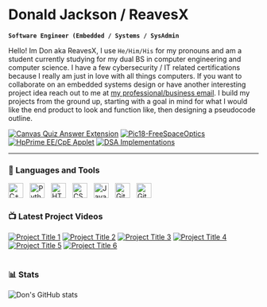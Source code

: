 # Donald Jackson / ReavesX 

**`Software Engineer (Embedded / Systems / SysAdmin`**

Hello! Im Don aka ReavesX, I use `He/Him/His` for my pronouns and am a student currently studying for my dual BS in computer engineering and computer science. I have a few cybersecurity / IT related certifications because I really am just in love with all things computers. If you want to collaborate on an embedded systems design or have another interesting project idea reach out to me at [my professional/business email](donaldjacks0n@proton.me). I build my projects from the ground up, starting with a goal in mind for what I would like the end product to look and function like, then designing a pseudocode outline. 

<p align="left">
  <a href="https://github.com/ReavesX/Canvas-Quiz-OpenAI-Answerer">
    <img alt="Canvas Quiz Answer Extension" title="Canvas Quiz Answer Extension" 
    src="https://custom-icon-badges.demolab.com/badge/-Canvas%20Quiz%20Answerer-555555?style=for-the-badge&logo=repo&logoColor=white"/></a>
  <a href="https://github.com/ReavesX/PIC18-Free_Space_Optics">
    <img alt="Pic18-FreeSpaceOptics" title="PIC18 FreeSpaceOptics" 
      src="https://custom-icon-badges.demolab.com/badge/-PIC18%20Free%20Space%20Optics-555555?style=for-the-badge&logo=repo&logoColor=white"/></a>
  <a href="https://github.com/ReavesX/HpPrime-EE-CpE-Applet/">
    <img alt="HpPrime EE/CpE Applet" title="HpPrime EE/CpE Applet" 
    src="https://custom-icon-badges.demolab.com/badge/-HpPrime-EE-CpE-Applet%20C++-555555?style=for-the-badge&logo=repo&logoColor=white"/></a>
  <a href="https://github.com/ReavesX/DSA-Implementations">
    <img alt="DSA Implementations" title="DSA Implementations" 
    src="https://custom-icon-badges.demolab.com/badge/-DSA%20Implementations-555555?style=for-the-badge&logo=repo&logoColor=white"/></a>
</p>


---

### 🧰 Languages and Tools


<img align="left" alt="C++" width="30px" style="padding-right:10px;" src="https://cdn.jsdelivr.net/gh/devicons/devicon/icons/c/c-line.svg" />
<img align="left" alt="Python" width="30px" style="padding-right:10px;" src="https://cdn.jsdelivr.net/gh/devicons/devicon/icons/python/python-plain.svg" />
<img align="left" alt="HTML" width="30px" style="padding-right:10px;" src="https://cdn.jsdelivr.net/gh/devicons/devicon/icons/html5/html5-plain.svg" />
<img align="left" alt="CSS" width="30px" style="padding-right:10px;" src="https://cdn.jsdelivr.net/gh/devicons/devicon/icons/css3/css3-plain.svg" />
<img align="left" alt="JavaScript" width="30px" style="padding-right:10px;" src="https://cdn.jsdelivr.net/gh/devicons/devicon/icons/javascript/javascript-plain.svg" />
<img align="left" alt="Git" width="30px" style="padding-right:10px;" src="https://cdn.jsdelivr.net/gh/devicons/devicon/icons/git/git-original.svg" />
<img align="left" alt="GitHub" width="30px" style="padding-right:10px;" src="https://cdn.jsdelivr.net/gh/devicons/devicon/icons/github/github-original.svg" />
<br />

#

### 📺 Latest Project Videos

<!-- BEGIN YOUTUBE-CARDS -->
[![Project Title 1](https://ytcards.demolab.com/?id=PLACEHOLDER_VIDEO_ID&title=Project+Title+1&lang=en&timestamp=PLACEHOLDER_TIMESTAMP&background_color=%230d1117&title_color=%23ffffff&stats_color=%23dedede&max_title_lines=1&width=250&border_radius=5&duration=PLACEHOLDER_DURATION "Project Title 1")](https://www.youtube.com/watch?v=PLACEHOLDER_VIDEO_ID)
[![Project Title 2](https://ytcards.demolab.com/?id=PLACEHOLDER_VIDEO_ID&title=Project+Title+2&lang=en&timestamp=PLACEHOLDER_TIMESTAMP&background_color=%230d1117&title_color=%23ffffff&stats_color=%23dedede&max_title_lines=1&width=250&border_radius=5&duration=PLACEHOLDER_DURATION "Project Title 2")](https://www.youtube.com/watch?v=PLACEHOLDER_VIDEO_ID)
[![Project Title 3](https://ytcards.demolab.com/?id=PLACEHOLDER_VIDEO_ID&title=Project+Title+3&lang=en&timestamp=PLACEHOLDER_TIMESTAMP&background_color=%230d1117&title_color=%23ffffff&stats_color=%23dedede&max_title_lines=1&width=250&border_radius=5&duration=PLACEHOLDER_DURATION "Project Title 3")](https://www.youtube.com/watch?v=PLACEHOLDER_VIDEO_ID)
[![Project Title 4](https://ytcards.demolab.com/?id=PLACEHOLDER_VIDEO_ID&title=Project+Title+4&lang=en&timestamp=PLACEHOLDER_TIMESTAMP&background_color=%230d1117&title_color=%23ffffff&stats_color=%23dedede&max_title_lines=1&width=250&border_radius=5&duration=PLACEHOLDER_DURATION "Project Title 4")](https://www.youtube.com/watch?v=PLACEHOLDER_VIDEO_ID)
[![Project Title 5](https://ytcards.demolab.com/?id=PLACEHOLDER_VIDEO_ID&title=Project+Title+5&lang=en&timestamp=PLACEHOLDER_TIMESTAMP&background_color=%230d1117&title_color=%23ffffff&stats_color=%23dedede&max_title_lines=1&width=250&border_radius=5&duration=PLACEHOLDER_DURATION "Project Title 5")](https://www.youtube.com/watch?v=PLACEHOLDER_VIDEO_ID)
[![Project Title 6](https://ytcards.demolab.com/?id=PLACEHOLDER_VIDEO_ID&title=Project+Title+6&lang=en&timestamp=PLACEHOLDER_TIMESTAMP&background_color=%230d1117&title_color=%23ffffff&stats_color=%23dedede&max_title_lines=1&width=250&border_radius=5&duration=PLACEHOLDER_DURATION "Project Title 6")](https://www.youtube.com/watch?v=PLACEHOLDER_VIDEO_ID)
<!-- END YOUTUBE-CARDS -->

#

### 📊 Stats

![Don's GitHub stats](https://github-readme-stats.vercel.app/api?username=ReavesX&show_icons=true&theme=gruvbox)

<!-- ![GitHub Streak](https://streak-stats.demolab.com?user=ReavesX&theme=gruvbox&border_radius=4.5) -->
